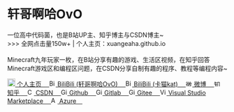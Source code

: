 <div class="intro" style="font: sans-serif;">
    <h1>轩哥啊哈OvO</h1>
    <p>
        一位高中代码菌，也是B站UP主、知乎博主与CSDN博主~<br>>>> 全网点击量150w+ | 个人主页：xuangeaha.github.io<br><br>
        Minecraft九年玩家一枚，在B站分享有趣的游戏、生活区视频，在知乎回答Minecraft游戏区和编程区问题，在CSDN分享自制有趣的程序、教程等编程内容~
    </p>
        <a href="https://xuangeaha.github.io">
            <img src="https://pic1.zhimg.com/v2-034e4491e6713632f718100cc4dbd697_xl.jpg?source=32738c0c" width="18" alt="个人主页">
            个人主页&emsp;
        </a>
        <a href="https://space.bilibili.com/1312327974">
            <img src="https://www.bilibili.com/favicon.ico" width="15" alt="BiliBili (轩哥啊哈OvO)">
            BiliBili (轩哥啊哈OvO)&emsp;
        </a>
        <a href="https://space.bilibili.com/1865984682">
            <img src="https://www.bilibili.com/favicon.ico" width="15" alt="BiliBili (卡猫kat)">
            BiliBili (卡猫kat)&emsp;
        </a>
        <a href="https://weibo.com/u/6217814344">
            <img src="https://weibo.com/favicon.ico" width="15" alt="微博">
            微博&emsp;
        </a>
        <a href="https://www.zhihu.com/people/xuangeaha">
            <img src="https://www.zhihu.com/favicon.ico" width="15" alt="知乎">
            知乎&emsp;
        </a>
        <a href="https://xuangeaha.blog.csdn.net">
            <img src="https://blog.csdn.net/favicon.ico" width="15" alt="CSDN">
            CSDN&emsp;
        </a>
        <a href="https://github.com/Xuangeaha">
            <img src="https://github.com/favicon.ico" width="15" alt="Github">
            Github&emsp;
        </a>
        <a href="https://gitlab.com/Xuangeaha">
            <img src="https://gitlab.com/favicon.ico" width="15" alt="Gitlab">
            Gitlab&emsp;
        </a>
        <a href="https://gitee.com/xuangeaha">
            <img src="https://gitee.com/favicon.ico" width="15" alt="Gitee">
            Gitee&emsp;
        </a>
        <a href="https://marketplace.visualstudio.com/publishers/XuangeAha">
            <img src="https://marketplace.visualstudio.com/favicon.ico" width="15" alt="Visual Studio Marketplace">
            Visual Studio Marketplace&emsp;
        </a>
        <a href="https://dev.azure.com/XuangeAha">
            <img src="https://dev.azure.com/favicon.ico" width="15" alt="Azure">
            Azure&emsp;
        </a>
</div>
